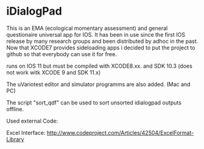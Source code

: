 # iDialogPad

This is an EMA (ecological momentary assessment) and general questionaire universal app for IOS.
It has been in use since the first IOS release by many research groups and been distributed by adhoc in the past.
Now that XCODE7 provides sideloading apps i decided to put the project to github so that everybody can use it for free.

runs on IOS 11 but must be compiled with XCODE8.xx. and SDK 10.3 (does not work witk XCODE 9 and SDK 11.x)

The uVariotest editor and simulator programms are also added. (Mac and PC) 

The script "sort_qdf" can be used to sort unsorted idialogpad outputs offline.

Used external Code:

Excel Interface: http://www.codeproject.com/Articles/42504/ExcelFormat-Library
